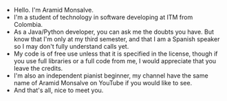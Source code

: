 - Hello. I'm Aramid Monsalve.
- I'm a student of technology in software developing at ITM from Colombia.
- As a Java/Python developer, you can ask me the doubts you have. But know that I'm only at my
  third semester, and that I am a Spanish speaker so I may don't fully understand calls yet.
- My code is of free use unless that it is specified in the license, though if you use full libraries or a full code from me,
  I would appreciate that you leave the credits.
- I'm also an independent pianist beginner, my channel have the same name of Aramid Monsalve on YouTube if you would like to see.
- And that's all, nice to meet you.
<!---
AramidModesty/AramidModesty is a ✨ special ✨ repository because its `README.md` (this file) appears on your GitHub profile.
You can click the Preview link to take a look at your changes.
--->

